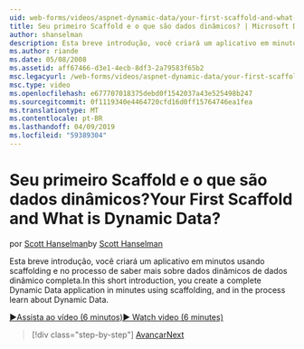```yaml
---
uid: web-forms/videos/aspnet-dynamic-data/your-first-scaffold-and-what-is-dynamic-data
title: Seu primeiro Scaffold e o que são dados dinâmicos? | Microsoft Docs
author: shanselman
description: Esta breve introdução, você criará um aplicativo em minutos usando scaffolding e no processo de saber mais sobre dados dinâmicos de dados dinâmico completa.
ms.author: riande
ms.date: 05/08/2008
ms.assetid: aff67466-d3e1-4ecb-8df3-2a79583f65b2
msc.legacyurl: /web-forms/videos/aspnet-dynamic-data/your-first-scaffold-and-what-is-dynamic-data
msc.type: video
ms.openlocfilehash: e677707018375debd0f1542037a43e525498b247
ms.sourcegitcommit: 0f1119340e4464720cfd16d0ff15764746ea1fea
ms.translationtype: MT
ms.contentlocale: pt-BR
ms.lasthandoff: 04/09/2019
ms.locfileid: "59389304"
---
```

# <a name="your-first-scaffold-and-what-is-dynamic-data"></a><span data-ttu-id="adabd-104">Seu primeiro Scaffold e o que são dados dinâmicos?</span><span class="sxs-lookup"><span data-stu-id="adabd-104">Your First Scaffold and What is Dynamic Data?</span></span>

<span data-ttu-id="adabd-105">por [Scott Hanselman](https://github.com/shanselman)</span><span class="sxs-lookup"><span data-stu-id="adabd-105">by [Scott Hanselman](https://github.com/shanselman)</span></span>

<span data-ttu-id="adabd-106">Esta breve introdução, você criará um aplicativo em minutos usando scaffolding e no processo de saber mais sobre dados dinâmicos de dados dinâmico completa.</span><span class="sxs-lookup"><span data-stu-id="adabd-106">In this short introduction, you create a complete Dynamic Data application in minutes using scaffolding, and in the process learn about Dynamic Data.</span></span>

[<span data-ttu-id="adabd-107">&#9654;Assista ao vídeo (6 minutos)</span><span class="sxs-lookup"><span data-stu-id="adabd-107">&#9654; Watch video (6 minutes)</span></span>](https://channel9.msdn.com/Blogs/ASP-NET-Site-Videos/your-first-scaffold-and-what-is-dynamic-data)

> [!div class="step-by-step"]
> [<span data-ttu-id="adabd-108">Avançar</span><span class="sxs-lookup"><span data-stu-id="adabd-108">Next</span></span>](how-do-i-enable-inline-gridview-editing.md)
